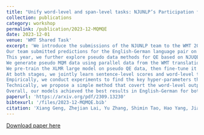 ```yaml
---
title: "Unify word-level and span-level tasks: NJUNLP’s Participation for the WMT2023 Quality Estimation Shared Task"
collection: publications
category: workshop
permalink: /publication/2023-12-MQMQE
date: 2023-12-01
venue: 'WMT Shared Task'
excerpt: 'We introduce the submissions of the NJUNLP team to the WMT 2023 Quality Estimation (QE) shared task. 
Our team submitted predictions for the English-German language pair on all two sub-tasks: (i) sentence- and word-level quality prediction; and (ii) fine-grained error span detection. 
This year, we further explore pseudo data methods for QE based on NJUQE framework.
We generate pseudo MQM data using parallel data from the WMT translation task.
We pre-train the XLMR large model on pseudo QE data, then fine-tune it on real QE data.
At both stages, we jointly learn sentence-level scores and word-level tags. 
Empirically, we conduct experiments to find the key hyper-parameters that improve the performance.
Technically, we propose a simple method that covert the word-level outputs to fine-grained error span results.
Overall, our models achieved the best results in English-German for both word-level and fine-grained error span detection sub-tasks by a considerable margin.'
paperurl: 'https://arxiv.org/pdf/2309.13230'
bibtexurl: '/files/2023-12-MQMQE.bib'
citation: 'Xiang Geng, Zhejian Lai, Yu Zhang, Shimin Tao, Hao Yang, Jiajun Chen, and Shujian Huang. 2023. Unify Word-level and Span-level Tasks: NJUNLP’s Participation for the WMT2023 Quality Estimation Shared Task. <i>In Proceedings of the Eighth Conference on Machine Translation</i>, pages 829–834, Singapore. Association for Computational Linguistics.'
---
```

[Download paper here](https://arxiv.org/pdf/2309.13230)